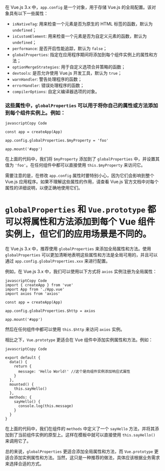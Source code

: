 在 Vue.js 3.x 中，`app.config` 是一个对象，用于存储 Vue.js 的全局配置。该对象具有以下一些属性：

- `isNativeTag`: 用来检查一个元素是否为原生的 HTML 标签的函数，默认为 `undefined`；
- `isCustomElement`: 用来检查一个元素是否为自定义元素的函数，默认为 `undefined`；
- `performance`: 是否开启性能追踪，默认为 `false`；
- `globalProperties`: 指定在应用程序期间将添加到每个组件实例上的属性和方法；
- `optionMergeStrategies`: 用于自定义选项合并策略的函数；
- `devtools`: 是否允许使用 Vue.js 开发工具，默认为 `true`；
- `warnHandler`: 警告处理程序的函数；
- `errorHandler`: 错误处理程序的函数；
- `compilerOptions`: 自定义编译器选项的对象。

### 这些属性中，`globalProperties` 可以用于将你自己的属性或方法添加到每个组件实例上。例如：

```vue
javascriptCopy Code

const app = createApp(App)

app.config.globalProperties.$myProperty = 'foo'

app.mount('#app')
```

在上面的代码中，我们将 `$myProperty` 添加到了 `globalProperties` 中，并设置其值为 `'foo'`。在任何组件中都可以直接使用 `this.$myProperty` 来访问它。

需要注意的是，在修改 `app.config` 属性时要特别小心，因为它们会影响到整个 Vue.js 应用程序。如果不理解这些属性的作用，请查看 Vue.js 官方文档中对每个属性的详细说明，以便正确地使用它们。



# `globalProperties` 和 `Vue.prototype` 都可以将属性和方法添加到每个 Vue 组件实例上，但它们的应用场景是不同的。

在 Vue.js 3.x 中，推荐使用 `globalProperties` 来添加全局属性和方法。使用 `globalProperties` 可以更加清晰地表明这些属性和方法是全局可用的，并且可以通过 `app.config.globalProperties.xxx` 来进行配置。

例如，在 Vue.js 3.x 中，我们可以使用以下方式将 `axios` 实例注册为全局属性：

```vue
javascriptCopy Code
import { createApp } from 'vue'
import App from './App.vue'
import axios from 'axios'

const app = createApp(App)

app.config.globalProperties.$http = axios

app.mount('#app')
```

然后在任何组件中都可以使用 `this.$http` 来访问 `axios` 实例。

相比之下，`Vue.prototype` 更适合在 Vue 组件中添加实例属性和方法。例如：

```vue
javascriptCopy Code

export default {
  data() {
    return {
      message: 'Hello World!' //这个是向组件实例添加响应式属性
    }
  },
  mounted() {
    this.sayHello()
  },
  methods: {
    sayHello() {
      console.log(this.message)
    }
  }
}
```

在上面的代码中，我们在组件的 `methods` 中定义了一个 `sayHello` 方法，并将其添加到了当前组件实例的原型上。这样在模板中就可以直接使用 `this.sayHello()` 来调用它了。

总的来说，`globalProperties` 更适合添加全局属性和方法，而 `Vue.prototype` 更适合添加实例属性和方法。当然，这只是一种推荐的做法，具体应该根据业务需求来选择合适的方式。